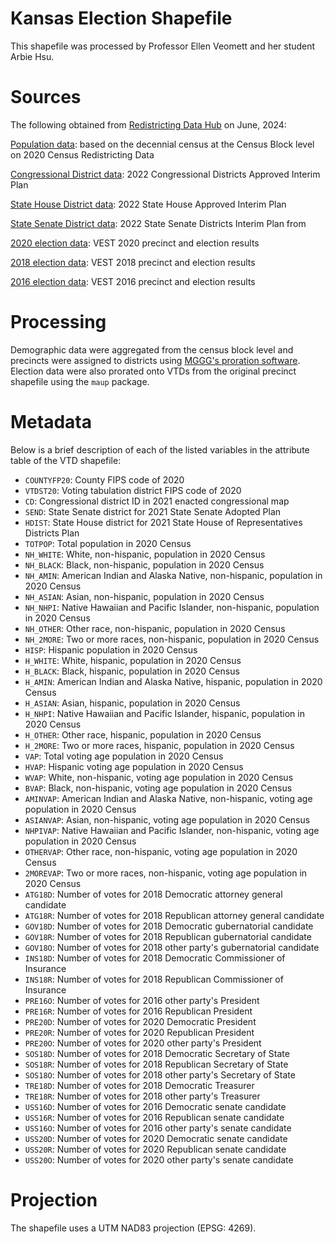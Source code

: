 # Kansas Election Shapefile

This shapefile was processed by Professor Ellen Veomett and her student Arbie Hsu.

# **Sources**

The following obtained from [Redistricting Data Hub](https://redistrictingdatahub.org/) on June, 2024:

[Population data](https://redistrictingdatahub.org/dataset/kansas-block-pl-94171-2020-by-table/): based on the decennial census at the Census Block level on 2020 Census Redistricting Data

[Congressional District data](https://redistrictingdatahub.org/dataset/2022-kansas-congressional-districts-approved-plan/): 2022 Congressional Districts Approved Interim Plan

[State House District data](https://redistrictingdatahub.org/dataset/2022-kansas-house-of-representatives-districts-approved-plan/): 2022 State House Approved Interim Plan

[State Senate District data](https://redistrictingdatahub.org/dataset/2022-kansas-senate-districts-approved-plan/): 2022 State Senate Districts Interim Plan from

[2020 election data](https://redistrictingdatahub.org/dataset/vest-2020-kansas-precinct-boundaries-and-election-results-shapefile/): VEST 2020 precinct and election results

[2018 election data](https://redistrictingdatahub.org/dataset/2018-ks-election-data-projected-to-2020-vtds/): VEST 2018 precinct and election results 

[2016 election data](https://redistrictingdatahub.org/dataset/vest-2016-kansas-precinct-and-election-results/): VEST 2016 precinct and election results

# **Processing**

Demographic data were aggregated from the census block level and precincts were assigned to districts using [MGGG's proration software](https://github.com/mggg/maup). Election data were also prorated onto VTDs from the original precinct shapefile using the `maup` package.

# **Metadata**

Below is a brief description of each of the listed variables in the attribute table of the VTD shapefile:

- `COUNTYFP20`: County FIPS code of 2020
- `VTDST20`: Voting tabulation district FIPS code of 2020
- `CD`: Congressional district ID in 2021 enacted congressional map
- `SEND`: State Senate district for 2021 State Senate Adopted Plan
- `HDIST`: State House district for 2021 State House of Representatives Districts Plan
- `TOTPOP`: Total population in 2020 Census
- `NH_WHITE`: White, non-hispanic, population in 2020 Census
- `NH_BLACK`: Black, non-hispanic, population in 2020 Census
- `NH_AMIN`: American Indian and Alaska Native, non-hispanic, population in 2020 Census
- `NH_ASIAN`: Asian, non-hispanic, population in 2020 Census
- `NH_NHPI`: Native Hawaiian and Pacific Islander, non-hispanic, population in 2020 Census
- `NH_OTHER`: Other race, non-hispanic, population in 2020 Census
- `NH_2MORE`: Two or more races, non-hispanic, population in 2020 Census
- `HISP`: Hispanic population in 2020 Census
- `H_WHITE`: White, hispanic, population in 2020 Census
- `H_BLACK`: Black, hispanic, population in 2020 Census
- `H_AMIN`: American Indian and Alaska Native, hispanic, population in 2020 Census
- `H_ASIAN`: Asian, hispanic, population in 2020 Census
- `H_NHPI`: Native Hawaiian and Pacific Islander, hispanic, population in 2020 Census
- `H_OTHER`: Other race, hispanic, population in 2020 Census
- `H_2MORE`: Two or more races, hispanic, population in 2020 Census
- `VAP`: Total voting age population in 2020 Census
- `HVAP`: Hispanic voting age population in 2020 Census
- `WVAP`: White, non-hispanic, voting age population in 2020 Census
- `BVAP`: Black, non-hispanic, voting age population in 2020 Census
- `AMINVAP`: American Indian and Alaska Native, non-hispanic, voting age population in 2020 Census
- `ASIANVAP`: Asian, non-hispanic, voting age population in 2020 Census
- `NHPIVAP`: Native Hawaiian and Pacific Islander, non-hispanic, voting age population in 2020 Census
- `OTHERVAP`: Other race, non-hispanic, voting age population in 2020 Census
- `2MOREVAP`: Two or more races, non-hispanic, voting age population in 2020 Census
- `ATG18D`: Number of votes for 2018 Democratic attorney general candidate
- `ATG18R`: Number of votes for 2018 Republican attorney general candidate
- `GOV18D`: Number of votes for 2018 Democratic gubernatorial candidate
- `GOV18R`: Number of votes for 2018 Republican gubernatorial candidate
- `GOV18O`: Number of votes for 2018 other party's gubernatorial candidate
- `INS18D`: Number of votes for 2018 Democratic Commissioner of Insurance
- `INS18R`: Number of votes for 2018 Republican Commissioner of Insurance
- `PRE16O`: Number of votes for 2016 other party's President
- `PRE16R`: Number of votes for 2016 Republican President
- `PRE20D`: Number of votes for 2020 Democratic President
- `PRE20R`: Number of votes for 2020 Republican President
- `PRE20O`: Number of votes for 2020 other party's President
- `SOS18D`: Number of votes for 2018 Democratic Secretary of State
- `SOS18R`: Number of votes for 2018 Republican Secretary of State
- `SOS18O`: Number of votes for 2018 other party's Secretary of State
- `TRE18D`: Number of votes for 2018 Democratic Treasurer
- `TRE18R`: Number of votes for 2018 other party's Treasurer
- `USS16D`: Number of votes for 2016 Democratic senate candidate
- `USS16R`: Number of votes for 2016 Republican senate candidate
- `USS16O`: Number of votes for 2016 other party's senate candidate
- `USS20D`: Number of votes for 2020 Democratic senate candidate
- `USS20R`: Number of votes for 2020 Republican senate candidate
- `USS20O`: Number of votes for 2020 other party's senate candidate

# **Projection**

The shapefile uses a UTM NAD83 projection (EPSG: 4269).